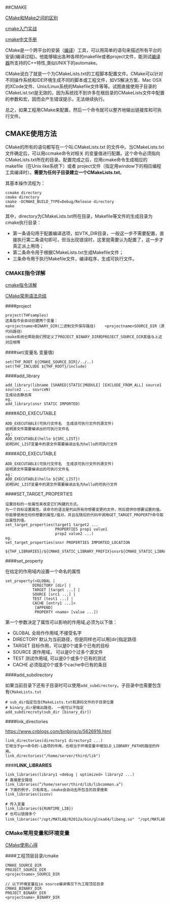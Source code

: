 ##CMAKE


[CMake和Make之间的区别 ](https://blog.csdn.net/android_ruben/article/details/51698498)

[cmake入门实战](http://www.hahack.com/codes/cmake/)

[cmake中文手册](http://www.cnblogs.com/coderfenghc/tag/%E6%89%8B%E5%86%8C/)

CMake是一个跨平台的安装（[编译](https://baike.baidu.com/item/%E7%BC%96%E8%AF%91)）工具，可以用简单的语句来描述所有平台的安装(编译过程)。他能够输出各种各样的makefile或者project文件，能测试[编译器](https://baike.baidu.com/item/%E7%BC%96%E8%AF%91%E5%99%A8)所支持的C++特性,类似UNIX下的automake。

CMake说白了就是一个为CMakeLists.txt的工程脚本配置文件。CMake可以针对不同操作系统和IDE环境生成不同的脚本或工程文件，如VS解决方案、Mac OSX的XCode文件、Unix/Linux系统的Makefile文件等等。试图直接使用子目录的CMakeList.txt是无效的，因为系统找不到许多在根目录的CMakeLists文件中配置的参数和宏，因而会产生错误提示，无法继续执行。

总之，如果工程用CMake来配置，然后一个命令就可以整齐地输出链接库和可执行文件。

## CMAKE使用方法

CMake的所有的语句都写在一个叫:CMakeLists.txt 的文件中。当CMakeLists.txt文件确定后，可以用ccmake命令对相关 的变量值进行配置。这个命令必须指向CMakeLists.txt所在的目录。配置完成之后，应用cmake命令生成相应的makefile（在Unix like系统下）或者 project文件（指定用window下的相应编程工具编译时）。**需要为任何子目录建立一个CMakeLists.txt**。

其基本操作流程为：

```
ccmake directory
cmake directory
cmake -DCMAKE_BUILD_TYPE=Debug/Release directory
make
```

其中，directory为CMakeLists.txt所在目录，Makefile等文件的生成目录为cmake执行目录：

- 第一条语句用于配置编译选项，如VTK_DIR目录，一般这一步不需要配置，直接执行第二条语句即可，但当出现错误时，这里就需要认为配置了，这一步才真正派上用场；
- 第二条命令用于根据CMakeLists.txt生成Makefile文件；
- 三条命令用于执行Makefile文件，编译程序，生成可执行文件。

### CMAKE指令详解

[cmake指令详解](https://blog.csdn.net/bytxl/article/details/50635016)

[CMake常用语法总结](https://www.jianshu.com/p/8909efe13308)

####project

```
project(THFsamples)
这条指令会自动创建两个变量：
<projectname>BINARY_DIR(二进制文件保存路径)    <projectname>SOURCE_DIR（源代码路径）
cmake系统也帮助我们预定义了PROJECT_BINARY_DIR和PROJECT_SOURCE_DIR其值与上述对应相等
```

####set(变量名 变量值)

```
set(THF_ROOT ${CMAKE_SOURCE_DIR}/../..)
set(THF_INCLUDE ${THF_ROOT}/include)
```

####add_library

```
add_library(libname [SHARED|STATIC|MODULE] [EXCLUDE_FROM_ALL] source1 source2 ... sourceN)
生成动态静态库
eg.
add_library(snsr STATIC IMPORTED)
```

####ADD_EXECUTABLE

```
ADD_EXECUTABLE(可执行文件名  生成该可执行文件的源文件)
说明源文件需要编译出的可执行文件名
eg：
ADD_EXECUTABLE(hello ${SRC_LIST})
说明SRC_LIST变量中的源文件需要编译出名为hello的可执行文件
```

####ADD_EXECUTABLE

```
ADD_EXECUTABLE(可执行文件名  生成该可执行文件的源文件)
说明源文件需要编译出的可执行文件名
eg：
ADD_EXECUTABLE(hello ${SRC_LIST})
说明SRC_LIST变量中的源文件需要编译出名为hello的可执行文件
```

####SET_TARGET_PROPERTIES

```
设置目标的一些属性来改变它们构建的方式。
为一个目标设置属性。该命令的语法是列出所有你想要变更的文件，然后提供你想要设置的值。你能够使用任何你想要的属性/值对，并且在随后的代码中调用GET_TARGET_PROPERTY命令取出属性的值。
set_target_properties(target1 target2 ...
					  PROPERTIES prop1 value1
					  prop2 value2 ...)
eg.
set_target_properties(snsr PROPERTIES IMPORTED_LOCATION
     ${THF_LIBRARIES}/${CMAKE_STATIC_LIBRARY_PREFIX}snsr${CMAKE_STATIC_LIBRARY_SUFFIX})
```

####set_property

在给定的作用域内设置一个命名的属性

```
set_property(<GLOBAL | 
            DIRECTORY [dir] | 
            TARGET [target ...] | 
            SOURCE [src1 ...] | 
            TEST [test1 ...] | 
            CACHE [entry1 ...]>
             [APPEND] 
             PROPERTY <name> [value ...])

```

第一个参数决定了属性可以影响的作用域,必须为以下值：

- GLOBAL 全局作作用域,不接受名字
- DIRECTORY 默认为当前路径，但是同样也可以用[dir]指定路径
- TARGET 目标作用，可以是0个或多个已有的目标
- SOURCE 源作用域， 可以是0个过多个源文件
- TEST 测试作用域, 可以是0个或多个已有的测试
- CACHE 必须指定0个或多个cache中已有的条目

####add_subdirectory

如果当前目录下还有子目录时可以使用`add_subdirectory`，子目录中也需要包含有`CMakeLists.txt`

```
# sub_dir指定包含CMakeLists.txt和源码文件的子目录位置
# binary_dir是输出路径， 一般可以不指定
add_subdirecroty(sub_dir [binary_dir])
```

####link_directories

https://www.cnblogs.com/binbinjx/p/5626916.html

```
link_directories(directory1 directory2 ...)
它相当于g++命令的-L选项的作用，也相当于环境变量中增加LD_LIBRARY_PATH的路径的作用。
link_directories("/home/server/third/lib")
```

####**LINK_LIBRARIES**

```
link_libraries(library1 <debug | optimized> library2 ...)
# 直接是全路径
link_libraries(“/home/server/third/lib/libcommon.a”)
# 下面的例子，只有库名，cmake会自动去所包含的目录搜索
link_libraries(iconv)

# 传入变量
link_libraries(${RUNTIME_LIB})
# 也可以链接多个
link_libraries("/opt/MATLAB/R2012a/bin/glnxa64/libeng.so"　"/opt/MATLAB/R2012a/bin/glnxa64/libmx.so")
```

### CMake常用变量和环境变量

[CMake使用心得](https://blog.csdn.net/jonathan321/article/details/51987416)

####工程顶层目录/cmake

```
CMAKE_SOURCE_DIR
PROJECT_SOURCE_DIR
<projectname>_SOURCE_DIR

// 以下环境变量在in source编译情况下为工程顶层目录
CMAKE_BINARY_DIR
PROJECT_BINARY_DIR
<projectname>_BINARY_DIR
```
